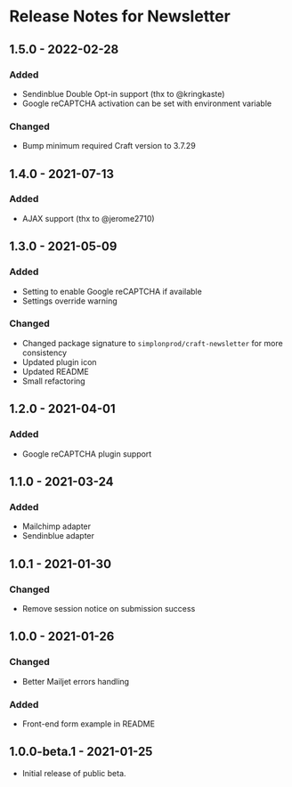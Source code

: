# Release Notes for Newsletter

## 1.5.0 - 2022-02-28
### Added
- Sendinblue Double Opt-in support (thx to @kringkaste)
- Google reCAPTCHA activation can be set with environment variable

### Changed
- Bump minimum required Craft version to 3.7.29

## 1.4.0 - 2021-07-13
### Added
- AJAX support (thx to @jerome2710)

## 1.3.0 - 2021-05-09
### Added
- Setting to enable Google reCAPTCHA if available
- Settings override warning

### Changed
- Changed package signature to `simplonprod/craft-newsletter` for more consistency
- Updated plugin icon
- Updated README
- Small refactoring

## 1.2.0 - 2021-04-01
### Added
- Google reCAPTCHA plugin support

## 1.1.0 - 2021-03-24
### Added
- Mailchimp adapter
- Sendinblue adapter

## 1.0.1 - 2021-01-30
### Changed
- Remove session notice on submission success

## 1.0.0 - 2021-01-26
### Changed
- Better Mailjet errors handling

### Added
- Front-end form example in README

## 1.0.0-beta.1 - 2021-01-25
- Initial release of public beta.
